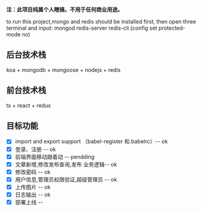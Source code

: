 __注：此项目纯属个人瞎搞，不用于任何商业用途。__

to run this project,mongo and redis should be installed first, then open three terminal and input:
mongod
redis-server
redis-cli (config set protected-mode no)

## 后台技术栈
koa + mongodb + mongoose + nodejs + redis

## 前台技术栈
ts + react + redux


## 目标功能


- [x] import and export support （babel-register 和.babelrc）-- ok
- [x] 登录、注册 -- ok
- [x] 前端界面移动跟着动 -- pendding
- [x] 文章新增,修改发布查询,发布 业务逻辑-- ok
- [x] 修改密码 -- ok
- [x] 用户信息,管理员权限验证,超级管理员 -- ok
- [x] 上传图片 -- ok
- [x] 日志输出 -- ok
- [x] 部署上线 -- 
